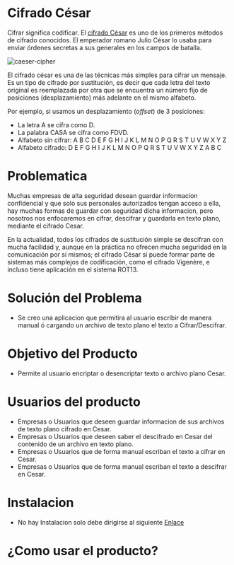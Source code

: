 # Cifrado César

Cifrar significa codificar. El [cifrado César](https://en.wikipedia.org/wiki/Caesar_cipher) es uno de los primeros métodos de cifrado conocidos. El emperador romano Julio César lo usaba para enviar órdenes secretas a sus generales en los campos de batalla.

![caeser-cipher](https://upload.wikimedia.org/wikipedia/commons/thumb/2/2b/Caesar3.svg/2000px-Caesar3.svg.png)

El cifrado césar es una de las técnicas más simples para cifrar un mensaje. Es un tipo de cifrado por sustitución, es decir que cada letra del texto original es reemplazada por otra que se encuentra un número fijo de posiciones (desplazamiento) más adelante en el mismo alfabeto.

Por ejemplo, si usamos un desplazamiento (_offset_) de 3 posiciones:

- La letra A se cifra como D.
- La palabra CASA se cifra como FDVD.
- Alfabeto sin cifrar: A B C D E F G H I J K L M N O P Q R S T U V W X Y Z
- Alfabeto cifrado: D E F G H I J K L M N O P Q R S T U V W X Y Z A B C

# Problematica

Muchas empresas de alta seguridad desean guardar informacion confidencial y que solo sus personales autorizados tengan acceso a ella, hay muchas formas de guardar con seguridad dicha informacion, pero nosotros nos enfocaremos en cifrar, descifrar y guardarla en texto plano, mediante el cifrado Cesar.

En la actualidad, todos los cifrados de sustitución simple se descifran con mucha facilidad y, aunque en la práctica no ofrecen mucha seguridad en la comunicación por sí mismos; el cifrado César sí puede formar parte de sistemas más complejos de codificación, como el cifrado Vigenère, e incluso tiene aplicación en el sistema ROT13.

# Solución del Problema

- Se creo una aplicacion que permitira al usuario escribir de manera manual ó cargando un archivo de texto plano el texto a Cifrar/Descifrar.

# Objetivo del Producto

- Permite al usuario encriptar o desencriptar texto o archivo plano Cesar.

# Usuarios del producto

- Empresas o Usuarios que deseen guardar informacion de sus archivos de texto plano cifrado en Cesar.
- Empresas o Usuarios que deseen saber el descifrado en Cesar del contenido de un archivo en texto plano.
- Empresas o Usuarios que de forma manual escriban el texto a cifrar en Cesar.
- Empresas o Usuarios que de forma manual escriban el texto a descifrar en Cesar.

# Instalacion
- No hay Instalacion solo debe dirigirse al siguiente [Enlace](https://jackelinperez.github.io/lim-2018-11-bc-core-am-cipher/src/)

# ¿Como usar el producto?
